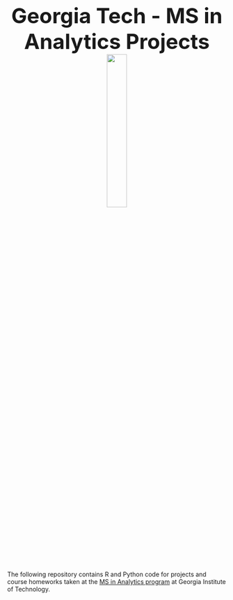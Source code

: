
<p align="center">
<b><font size="7">Georgia Tech - MS in Analytics Projects</font></b>
<br>
  <img src="http://www.comm.gatech.edu/sites/comm.gatech.edu/files/images/georgia-institute-of-technology-874black_0.png" width= "30%" height= "30%">
</p>

The following repository contains R and Python code for projects and course homeworks taken at the <a href="https://www.analytics.gatech.edu/">MS in Analytics program</a> at Georgia Institute of Technology.
